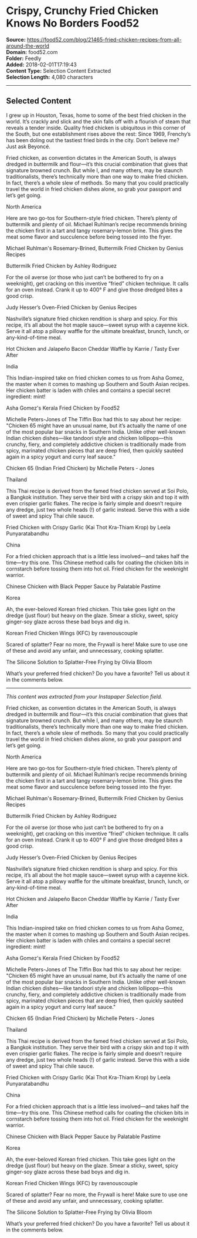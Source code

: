 # Crispy, Crunchy Fried Chicken Knows No Borders Food52

**Source:** https://food52.com/blog/21465-fried-chicken-recipes-from-all-around-the-world  
**Domain:** food52.com  
**Folder:** Feedly  
**Added:** 2018-02-01T17:19:43  
**Content Type:** Selection Content Extracted  
**Selection Length:** 4,080 characters  


---

## Selected Content

I grew up in Houston, Texas, home to some of the best fried chicken in the world. It’s crackly and slick and the skin falls off with a flourish of steam that reveals a tender inside. Quality fried chicken is ubiquitous in this corner of the South, but one establishment rises above the rest: Since 1969,
Frenchy’s has been doling out the tastiest fried birds in the city. Don’t believe me? Just ask Beyoncé.

Fried chicken, as convention dictates in the American South, is always dredged in buttermilk and flour—it’s this crucial combination that gives that signature browned crunch. But while I, and many others, may be staunch traditionalists, there’s technically more than one way to make fried chicken. In fact, there’s a whole slew of methods. So many that you could practically travel the world in fried chicken dishes alone, so grab your passport and let’s get going.

North America

Here are two go-tos for Southern-style fried chicken. There’s plenty of buttermilk and plenty of oil. Michael Ruhlman’s recipe recommends brining the chicken first in a tart and tangy rosemary-lemon brine. This gives the meat some flavor and succulence before being tossed into the fryer.

Michael Ruhlman's Rosemary-Brined, Buttermilk Fried Chicken
by Genius Recipes

Buttermilk Fried Chicken
by Ashley Rodriguez

For the oil averse (or those who just can’t be bothered to fry on a weeknight), get cracking on this inventive “fried” chicken technique. It calls for an oven instead. Crank it up to 400° F and give those dredged bites a good crisp.

Judy Hesser’s Oven-Fried Chicken
by Genius Recipes

Nashville’s signature fried chicken rendition is sharp and spicy. For this recipe, it’s all about the hot maple sauce—sweet syrup with a cayenne kick. Serve it all atop a pillowy waffle for the ultimate breakfast, brunch, lunch, or any-kind-of-time meal.

Hot Chicken and Jalapeño Bacon Cheddar Waffle
by Karrie / Tasty Ever After

India

This Indian-inspired take on fried chicken comes to us from Asha Gomez, the master when it comes to mashing up Southern and South Asian recipes. Her chicken batter is laden with chiles and contains a special secret ingredient: mint!

Asha Gomez's Kerala Fried Chicken
by Food52

Michelle Peters-Jones of The Tiffin Box had this to say about her recipe: "Chicken 65 might have an unusual name, but it’s actually the name of one of the most popular bar snacks in Southern India. Unlike other well-known Indian chicken dishes—like tandoori style and chicken lollipops—this crunchy, fiery, and completely addictive chicken is traditionally made from spicy, marinated chicken pieces that are deep fried, then quickly sautéed again in a spicy yogurt and curry leaf sauce."

Chicken 65 (Indian Fried Chicken)
by Michelle Peters - Jones

Thailand

This Thai recipe is derived from the famed fried chicken served at Soi Polo, a Bangkok institution. They serve their bird with a crispy skin and top it with even crispier garlic flakes. The recipe is fairly simple and doesn’t require any dredge, just two whole heads (!) of garlic instead. Serve this with a side of sweet and spicy Thai chile sauce.

Fried Chicken with Crispy Garlic (Kai Thot Kra-Thiam Krop)
by Leela Punyaratabandhu

China

For a fried chicken approach that is a little less involved—and takes half the time—try this one. This Chinese method calls for coating the chicken bits in cornstarch before tossing them into hot oil. Fried chicken for the weeknight warrior.

Chinese Chicken with Black Pepper Sauce
by Palatable Pastime

Korea

Ah, the ever-beloved Korean fried chicken. This take goes light on the dredge (just flour) but heavy on the glaze. Smear a sticky, sweet, spicy ginger-soy glaze across these bad boys and dig in.

Korean Fried Chicken Wings (KFC)
by ravenouscouple

Scared of splatter? Fear no more, the Frywall is here! Make sure to use one of these and avoid any unfair, and unnecessary, cooking splatter.

The Silicone Solution to Splatter-Free Frying
by Olivia Bloom

What’s your preferred fried chicken? Do you have a favorite? Tell us about it in the comments below.

---

*This content was extracted from your Instapaper Selection field.*

Fried chicken, as convention dictates in the American South, is always dredged in buttermilk and flour—it’s this crucial combination that gives that signature browned crunch. But while I, and many others, may be staunch traditionalists, there’s technically more than one way to make fried chicken. In fact, there’s a whole slew of methods. So many that you could practically travel the world in fried chicken dishes alone, so grab your passport and let’s get going.

North America

Here are two go-tos for Southern-style fried chicken. There’s plenty of buttermilk and plenty of oil. Michael Ruhlman’s recipe recommends brining the chicken first in a tart and tangy rosemary-lemon brine. This gives the meat some flavor and succulence before being tossed into the fryer.

Michael Ruhlman's Rosemary-Brined, Buttermilk Fried Chicken
by Genius Recipes

Buttermilk Fried Chicken
by Ashley Rodriguez

For the oil averse (or those who just can’t be bothered to fry on a weeknight), get cracking on this inventive “fried” chicken technique. It calls for an oven instead. Crank it up to 400° F and give those dredged bites a good crisp.

Judy Hesser’s Oven-Fried Chicken
by Genius Recipes

Nashville’s signature fried chicken rendition is sharp and spicy. For this recipe, it’s all about the hot maple sauce—sweet syrup with a cayenne kick. Serve it all atop a pillowy waffle for the ultimate breakfast, brunch, lunch, or any-kind-of-time meal.

Hot Chicken and Jalapeño Bacon Cheddar Waffle
by Karrie / Tasty Ever After

India

This Indian-inspired take on fried chicken comes to us from Asha Gomez, the master when it comes to mashing up Southern and South Asian recipes. Her chicken batter is laden with chiles and contains a special secret ingredient: mint!

Asha Gomez's Kerala Fried Chicken
by Food52

Michelle Peters-Jones of The Tiffin Box had this to say about her recipe: "Chicken 65 might have an unusual name, but it’s actually the name of one of the most popular bar snacks in Southern India. Unlike other well-known Indian chicken dishes—like tandoori style and chicken lollipops—this crunchy, fiery, and completely addictive chicken is traditionally made from spicy, marinated chicken pieces that are deep fried, then quickly sautéed again in a spicy yogurt and curry leaf sauce."

Chicken 65 (Indian Fried Chicken)
by Michelle Peters - Jones

Thailand

This Thai recipe is derived from the famed fried chicken served at Soi Polo, a Bangkok institution. They serve their bird with a crispy skin and top it with even crispier garlic flakes. The recipe is fairly simple and doesn’t require any dredge, just two whole heads (!) of garlic instead. Serve this with a side of sweet and spicy Thai chile sauce.

Fried Chicken with Crispy Garlic (Kai Thot Kra-Thiam Krop)
by Leela Punyaratabandhu

China

For a fried chicken approach that is a little less involved—and takes half the time—try this one. This Chinese method calls for coating the chicken bits in cornstarch before tossing them into hot oil. Fried chicken for the weeknight warrior.

Chinese Chicken with Black Pepper Sauce
by Palatable Pastime

Korea

Ah, the ever-beloved Korean fried chicken. This take goes light on the dredge (just flour) but heavy on the glaze. Smear a sticky, sweet, spicy ginger-soy glaze across these bad boys and dig in.

Korean Fried Chicken Wings (KFC)
by ravenouscouple

Scared of splatter? Fear no more, the Frywall is here! Make sure to use one of these and avoid any unfair, and unnecessary, cooking splatter.

The Silicone Solution to Splatter-Free Frying
by Olivia Bloom

What’s your preferred fried chicken? Do you have a favorite? Tell us about it in the comments below.
